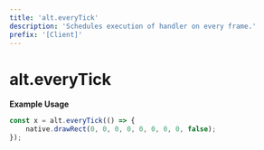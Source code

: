 ```yaml
---
title: 'alt.everyTick'
description: 'Schedules execution of handler on every frame.'
prefix: '[Client]'
---
```


# alt.everyTick

**Example Usage**

```js
const x = alt.everyTick(() => {
    native.drawRect(0, 0, 0, 0, 0, 0, 0, 0, false);
});
```
